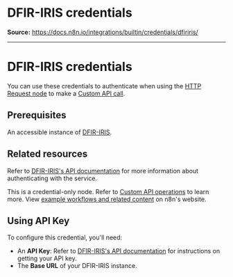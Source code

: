 # DFIR-IRIS credentials

**Source:** https://docs.n8n.io/integrations/builtin/credentials/dfiriris/

---

# DFIR-IRIS credentials

You can use these credentials to authenticate when using the [HTTP Request node](../../core-nodes/n8n-nodes-base.httprequest/) to make a [Custom API call](../../../custom-operations/).

## Prerequisites

An accessible instance of [DFIR-IRIS](https://docs.dfir-iris.org/latest/getting_started/).

## Related resources

Refer to [DFIR-IRIS's API documentation](https://docs.dfir-iris.org/operations/api/) for more information about authenticating with the service.

This is a credential-only node. Refer to [Custom API operations](../../../custom-operations/) to learn more. View [example workflows and related content](https://n8n.io/integrations/dfir-iris/) on n8n's website.

## Using API Key

To configure this credential, you'll need:

- An **API Key**: Refer to [DFIR-IRIS's API documentation](https://docs.dfir-iris.org/operations/api/) for instructions on getting your API key.
- The **Base URL** of your DFIR-IRIS instance.
